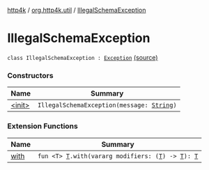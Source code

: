 [http4k](../../index.md) / [org.http4k.util](../index.md) / [IllegalSchemaException](./index.md)

# IllegalSchemaException

`class IllegalSchemaException : `[`Exception`](https://kotlinlang.org/api/latest/jvm/stdlib/kotlin/-exception/index.html) [(source)](https://github.com/http4k/http4k/blob/master/http4k-contract/src/main/kotlin/org/http4k/util/JsonSchemaCreator.kt#L9)

### Constructors

| Name | Summary |
|---|---|
| [&lt;init&gt;](-init-.md) | `IllegalSchemaException(message: `[`String`](https://kotlinlang.org/api/latest/jvm/stdlib/kotlin/-string/index.html)`)` |

### Extension Functions

| Name | Summary |
|---|---|
| [with](../../org.http4k.core/with.md) | `fun <T> `[`T`](../../org.http4k.core/with.md#T)`.with(vararg modifiers: (`[`T`](../../org.http4k.core/with.md#T)`) -> `[`T`](../../org.http4k.core/with.md#T)`): `[`T`](../../org.http4k.core/with.md#T) |
